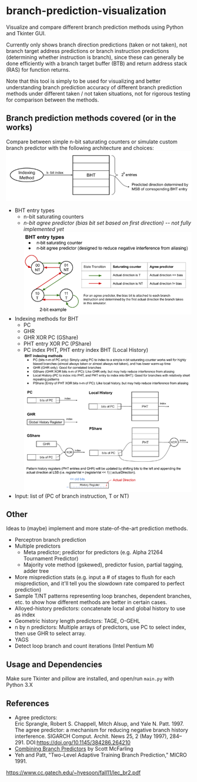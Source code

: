 # branch-prediction-visualization

Visualize and compare different branch prediction methods using Python and Tkinter GUI.  

Currently only shows branch direction predictions (taken or not taken), not branch target address predictions or branch instruction predictions (determining whether instruction is branch), since these can generally be done efficiently with a branch target buffer (BTB) and return address stack (RAS) for function returns.  

Note that this tool is simply to be used for visualizing and better understanding branch prediction accuracy of different branch prediction methods under different taken / not taken situations, not for rigorous testing for comparison between the methods.  

## Branch prediction methods covered (or in the works)
Compare between simple n-bit saturating counters or simulate custom branch predictor with the following architecture and choices:
![alt text](assets/general_architecture.png)
- BHT entry types
    - n-bit saturating counters
    - *n-bit agree predictor (bias bit set based on first direction) -- not fully implemented yet*
![alt text](assets/bht_entry_choices.png)
- Indexing methods for BHT
    - PC
    - GHR
    - GHR XOR PC (GShare)
    - PHT entry XOR PC (PShare)
    - PC index PHT, PHT entry index BHT (Local History)
![alt text](assets/indexing_choices.png)
- Input: list of (PC of branch instruction, T or NT)


## Other
Ideas to (maybe) implement and more state-of-the-art prediction methods.

- Perceptron branch prediction  
- Multiple predictors
    - Meta predictor; predictor for predictors (e.g. Alpha 21264 Tournament Predictor)
    - Majority vote method (gskewed), predictor fusion, partial tagging, adder tree
- More misprediction stats (e.g. input a # of stages to flush for each misprediction, and it'll tell you the slowdown rate compared to perfect prediction)
- Sample T/NT patterns representing loop branches, dependent branches, etc. to show how different methods are better in certain cases.
- Alloyed-history predictors: concatenate local and global history to use as index
- Geometric history length predictors: TAGE, O-GEHL
- n by n predictors: Multiple arrays of predictors, use PC to select index, then use GHR to select array.
- YAGS
- Detect loop branch and count iterations (Intel Pentium M)

## Usage and Dependencies
Make sure Tkinter and pillow are installed, and open/run `main.py` with Python 3.X

## References
- Agree predictors:  
Eric Sprangle, Robert S. Chappell, Mitch Alsup, and Yale N. Patt. 1997. The agree predictor: a mechanism for reducing negative branch history interference. SIGARCH Comput. Archit. News 25, 2 (May 1997), 284–291. DOI:https://doi.org/10.1145/384286.264210  
- [Combining Branch Predictors](https://www.hpl.hp.com/techreports/Compaq-DEC/WRL-TN-36.pdf?source=aw&subacctid=78888&subacctname=Skimlinks&adcampaigngroup=91539&awc=7168_1634183649_7110ed148465d8d1f132fb09063d57ff&jumpid=af_gen_nc_ns&utm_medium=af&utm_source=aw&utm_campaign=Skimlinks) by Scott McFarling
- Yeh and Patt, "Two-Level Adaptive Training Branch Prediction," MICRO 1991.


https://www.cc.gatech.edu/~hyesoon/fall11/lec_br2.pdf